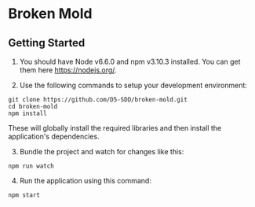 # Broken Mold

## Getting Started

1. You should have Node v6.6.0 and npm v3.10.3 installed. You can get them here 
https://nodejs.org/.

2. Use the following commands to setup your development environment:
```
git clone https://github.com/D5-SDD/broken-mold.git
cd broken-mold
npm install
```
  These will globally install the required libraries and then install the 
application's dependencies.

3. Bundle the project and watch for changes like this:
```
npm run watch
```

4. Run the application using this command:
```
npm start
```
